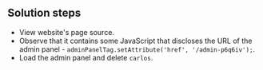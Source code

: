 ## Solution steps

- View website's page source.
- Observe that it contains some JavaScript that discloses the URL of the admin panel - `adminPanelTag.setAttribute('href', '/admin-p6q6iv');`.
- Load the admin panel and delete `carlos`.

